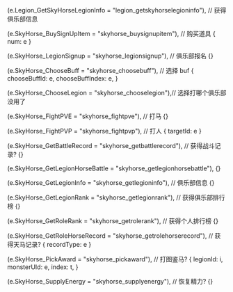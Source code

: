 (e.Legion_GetSkyHorseLegionInfo =
"legion_getskyhorselegioninfo"), // 获得俱乐部信息

(e.SkyHorse_BuySignUpItem = "skyhorse_buysignupitem"), // 购买道具
{ num: e }

(e.SkyHorse_LegionSignup = "skyhorse_legionsignup"), // 俱乐部报名
{}

(e.SkyHorse_ChooseBuff = "skyhorse_choosebuff"), // 选择 buf
{
chooseBuffId: e,
chooseBuffIndex: e,
}

(e.SkyHorse_ChooseLegion = "skyhorse_chooselegion"),// 选择打哪个俱乐部 没用了

(e.SkyHorse_FightPVE = "skyhorse_fightpve"), // 打马
{}

(e.SkyHorse_FightPVP = "skyhorse_fightpvp"), // 打人
{ targetId: e }

(e.SkyHorse_GetBattleRecord = "skyhorse_getbattlerecord"), // 获得战斗记录?
{}

(e.SkyHorse_GetLegionHorseBattle = "skyhorse_getlegionhorsebattle"),
{}

(e.SkyHorse_GetLegionInfo = "skyhorse_getlegioninfo"), // 俱乐部信息
{}

(e.SkyHorse_GetLegionRank = "skyhorse_getlegionrank"), // 获得俱乐部排行榜
{}

(e.SkyHorse_GetRoleRank = "skyhorse_getrolerank"), // 获得个人排行榜
{}

(e.SkyHorse_GetRoleHorseRecord = "skyhorse_getrolehorserecord"), // 获得天马记录?
{ recordType: e }

(e.SkyHorse_PickAward = "skyhorse_pickaward"), // 打图鉴马?
{
legionId: i,
monsterUId: e,
index: t,
}

(e.SkyHorse_SupplyEnergy = "skyhorse_supplyenergy"), // 恢复精力?
{}
